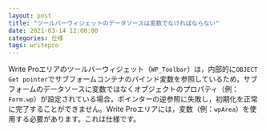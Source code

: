 ```yaml
---
layout: post
title: "ツールバーウィジェットのデータソースは変数でなければならない"
date: 2021-03-14 12:00:00
categories: 仕様
tags: writepro 
---
```


Write Proエリアのツールバーウィジェット（`WP_Toolbar`）は，内部的に`OBJECT Get pointer`でサブフォームコンテナのバインド変数を参照しているため，サブフォームのデータソースに変数ではなくオブジェクトのプロパティ（例：`Form.wp`）が設定されている場合，ポインターの逆参照に失敗し，初期化を正常に完了することができません。Write Proエリアには，変数（例：`wpArea`）を使用する必要があります。これは仕様です。

